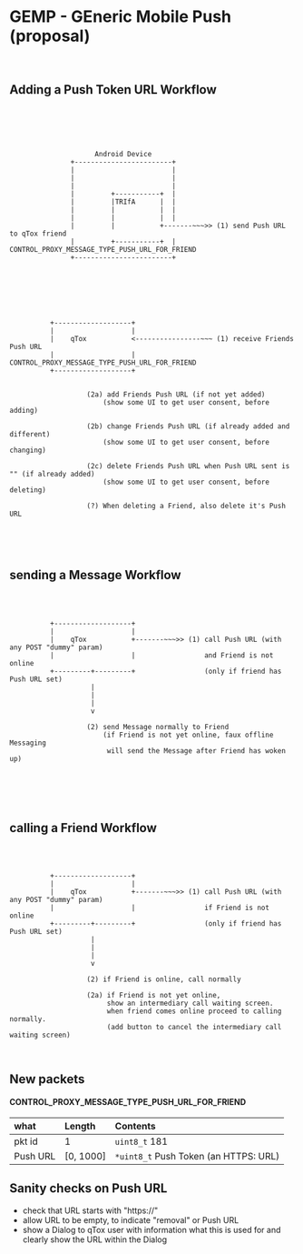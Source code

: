 
# GEMP - GEneric Mobile Push (proposal)
<br>

## Adding a Push Token URL Workflow
<br>
<br>


```


                     Android Device                                
               +------------------------+       
               |                        |                          
               |                        |     
               |                        |     
               |         +-----------+  |     
               |         |TRIfA      |  |    
               |         |           |  |  
               |         |           |  |
               |         |           +-------~~~>> (1) send Push URL to qTox friend
               |         +-----------+  |              CONTROL_PROXY_MESSAGE_TYPE_PUSH_URL_FOR_FRIEND  
               +------------------------+





```

<br>


```
          +-------------------+                          
          |                   |                          
          |    qTox           <----------------~~~ (1) receive Friends Push URL                           
          |                   |                        CONTROL_PROXY_MESSAGE_TYPE_PUSH_URL_FOR_FRIEND  
          +-------------------+                          


                   (2a) add Friends Push URL (if not yet added)
                       (show some UI to get user consent, before adding)

                   (2b) change Friends Push URL (if already added and different)
                       (show some UI to get user consent, before changing)

                   (2c) delete Friends Push URL when Push URL sent is "" (if already added)
                       (show some UI to get user consent, before deleting)

                   (?) When deleting a Friend, also delete it's Push URL



```

<br>



## sending a Message Workflow
<br>
<br>

```
          +-------------------+                          
          |                   |                          
          |    qTox           +-------~~~>> (1) call Push URL (with any POST "dummy" param)                          
          |                   |                 and Friend is not online                    
          +---------+---------+                 (only if friend has Push URL set)                                                     
                    |
                    |
                    |
                    v

                   (2) send Message normally to Friend
                       (if Friend is not yet online, faux offline Messaging
                        will send the Message after Friend has woken up)




```


<br>

## calling a Friend Workflow
<br>
<br>

```
          +-------------------+                          
          |                   |                          
          |    qTox           +-------~~~>> (1) call Push URL (with any POST "dummy" param)                         
          |                   |                 if Friend is not online   
          +---------+---------+                 (only if friend has Push URL set)         
                    |
                    |
                    |
                    v

                   (2) if Friend is online, call normally

                   (2a) if Friend is not yet online,
                        show an intermediary call waiting screen.
                        when friend comes online proceed to calling normally.
                        (add button to cancel the intermediary call waiting screen)



```




## New packets


#### CONTROL_PROXY_MESSAGE_TYPE_PUSH_URL_FOR_FRIEND

|what       |Length               | Contents
|:----------|:--------------------|:-------------
|pkt id     | 1                   | `uint8_t` 181
|Push URL   | [0, 1000]           | `*uint8_t` Push Token (an HTTPS: URL)


## Sanity checks on Push URL

* check that URL starts with "https://"
* allow URL to be empty, to indicate "removal" or Push URL
* show a Dialog to qTox user with information what this is used for and clearly show the URL within the Dialog

